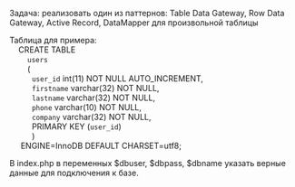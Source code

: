 Задача:
реализовать один из паттернов: Table Data Gateway, Row Data Gateway, Active Record, DataMapper для произвольной таблицы

Таблица для примера:<br>
&nbsp;&nbsp;&nbsp;&nbsp;CREATE TABLE <br>
&nbsp;&nbsp;&nbsp;&nbsp;&nbsp;&nbsp;&nbsp;&nbsp;`users`<br> 
&nbsp;&nbsp;&nbsp;&nbsp;&nbsp;&nbsp;&nbsp;&nbsp;(<br>
 &nbsp;&nbsp;&nbsp;&nbsp;&nbsp;&nbsp;&nbsp;&nbsp;&nbsp;&nbsp;`user_id` int(11) NOT NULL AUTO_INCREMENT,<br>
 &nbsp;&nbsp;&nbsp;&nbsp;&nbsp;&nbsp;&nbsp;&nbsp;&nbsp;&nbsp;`firstname` varchar(32) NOT NULL,<br>
 &nbsp;&nbsp;&nbsp;&nbsp;&nbsp;&nbsp;&nbsp;&nbsp;&nbsp;&nbsp;`lastname` varchar(32) NOT NULL,<br>
 &nbsp;&nbsp;&nbsp;&nbsp;&nbsp;&nbsp;&nbsp;&nbsp;&nbsp;&nbsp;`phone` varchar(10) NOT NULL,<br>
 &nbsp;&nbsp;&nbsp;&nbsp;&nbsp;&nbsp;&nbsp;&nbsp;&nbsp;&nbsp;`company` varchar(32) NOT NULL,<br>
 &nbsp;&nbsp;&nbsp;&nbsp;&nbsp;&nbsp;&nbsp;&nbsp;&nbsp;&nbsp;PRIMARY KEY (`user_id`)<br>
&nbsp;&nbsp;&nbsp;&nbsp;&nbsp;&nbsp;&nbsp;&nbsp;&nbsp;&nbsp;)<br>
 &nbsp;&nbsp;&nbsp;&nbsp;&nbsp;ENGINE=InnoDB DEFAULT CHARSET=utf8;<br>
 
 В index.php в переменных $dbuser, $dbpass, $dbname указать верные данные для подключения к базе.